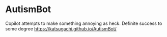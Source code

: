 # AutismBot
Copilot attempts to make something annoying as heck. Definite success to some degree
https://katsugachi.github.io/AutismBot/
